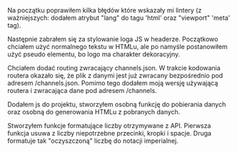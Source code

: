 Na początku poprawiłem kilka błędów które wskazały mi lintery (z ważniejszych: dodałem atrybut "lang" do tagu 'html' oraz "viewport" 'meta' tag).

Następnie zabrałem się za stylowanie loga JS w headerze. Początkowo chciałem użyć normalnego tekstu w HTMLu, ale po namyśle postanowiłem użyć pseudo elementu, bo logo ma charakter dekoracyjny.

Chciałem dodać routing zwracający channels.json. W trakcie kodowania routera okazało się, że plik z danymi jest już zwracany bezpośrednio pod adresem /channels.json. Pomimo tego dodałem moją wersję używającą routera i zwracająca dane pod adresem /channels.

Dodałem js do projektu, stworzyłem osobną funkcję do pobierania danych oraz osobną do generowania HTMLu z pobranych danych.

Stworzyłem funkcje formatujące liczby otrzymywane z API. Pierwsza funkcja usuwa z liczby niepotrzebne przecinki, kropki i spacje. Druga formatuje tak "oczyszczoną" liczbę do notacji imperialnej.
